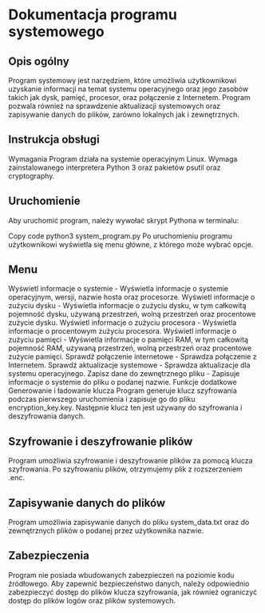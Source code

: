 # Dokumentacja programu systemowego
## Opis ogólny
Program systemowy jest narzędziem, które umożliwia użytkownikowi uzyskanie informacji na temat systemu operacyjnego oraz jego zasobów takich jak dysk, pamięć, procesor, oraz połączenie z Internetem. Program pozwala również na sprawdzenie aktualizacji systemowych oraz zapisywanie danych do plików, zarówno lokalnych jak i zewnętrznych.

## Instrukcja obsługi
Wymagania
Program działa na systemie operacyjnym Linux. Wymaga zainstalowanego interpretera Python 3 oraz pakietów psutil oraz cryptography.

## Uruchomienie
Aby uruchomić program, należy wywołać skrypt Pythona w terminalu:

Copy code
python3 system_program.py
Po uruchomieniu programu użytkownikowi wyświetla się menu główne, z którego może wybrać opcje.

## Menu
Wyświetl informacje o systemie - Wyświetla informacje o systemie operacyjnym, wersji, nazwie hosta oraz procesorze.
Wyświetl informacje o zużyciu dysku - Wyświetla informacje o zużyciu dysku, w tym całkowitą pojemność dysku, używaną przestrzeń, wolną przestrzeń oraz procentowe zużycie dysku.
Wyświetl informacje o zużyciu procesora - Wyświetla informacje o procentowym zużyciu procesora.
Wyświetl informacje o zużyciu pamięci - Wyświetla informacje o pamięci RAM, w tym całkowitą pojemność RAM, używaną przestrzeń, wolną przestrzeń oraz procentowe zużycie pamięci.
Sprawdź połączenie internetowe - Sprawdza połączenie z Internetem.
Sprawdź aktualizacje systemowe - Sprawdza aktualizacje dla systemu operacyjnego.
Zapisz dane do zewnętrznego pliku - Zapisuje informacje o systemie do pliku o podanej nazwie.
Funkcje dodatkowe
Generowanie i ładowanie klucza
Program generuje klucz szyfrowania podczas pierwszego uruchomienia i zapisuje go do pliku encryption_key.key. Następnie klucz ten jest używany do szyfrowania i deszyfrowania danych.

## Szyfrowanie i deszyfrowanie plików
Program umożliwia szyfrowanie i deszyfrowanie plików za pomocą klucza szyfrowania. Po szyfrowaniu plików, otrzymujemy plik z rozszerzeniem .enc.

## Zapisywanie danych do plików
Program umożliwia zapisywanie danych do pliku system_data.txt oraz do zewnętrznych plików o podanej przez użytkownika nazwie.

## Zabezpieczenia
Program nie posiada wbudowanych zabezpieczeń na poziomie kodu źródłowego. Aby zapewnić bezpieczeństwo danych, należy odpowiednio zabezpieczyć dostęp do plików klucza szyfrowania, jak również ograniczyć dostęp do plików logów oraz plików systemowych.
